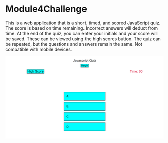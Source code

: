 # Module4Challenge

This is a web application that is a short, timed, and scored JavaScript quiz. The score is based on time remaining. Incorrect answers will deduct from time.
At the end of the quiz, you can enter your initials and your score will be saved. These can be viewed using the high scores button.
The quiz can be repeated, but the questions and answers remain the same. Not compatible with mobile devices.

![Alt text](/assets/images/Screenshot.png)